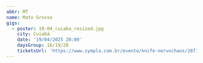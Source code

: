 ```yaml
---
abbr: MT
name: Mato Grosso
gigs:
  - poster: 19-04_cuiaba_resized.jpg
    city: Cuiabá
    date: '19/04/2025 20:00'
    daysGroup: 18/19/20
    ticketsUrl: 'https://www.sympla.com.br/evento/knife-nervochaos/2871839'
---
```


